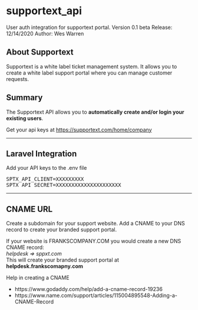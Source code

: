 # supportext_api
User auth integration for supportext portal.
Version 0.1 beta
Release: 12/14/2020
Author: Wes Warren 

<h2>About Supportext</h2>
<P>
Supportext is a white label ticket management system. It allows you to create a white label support portal where you can manage customer requests.
</P>

<h2>Summary</h2>
<P>The Supportext API allows you to <B>automatically create and/or login your existing users</B>.</P>

Get your api keys at 
https://supportext.com/home/company

<HR>
<h2>Laravel Integration</h2>
Add your API keys to the .env file 

<pre>
SPTX_API_CLIENT=XXXXXXXXX
SPTX_API_SECRET=XXXXXXXXXXXXXXXXXXXXX
</pre>

<HR>
<h2>CNAME URL</h2>
<P>Create a subdomain for your support website. Add a CNAME to your DNS record to create your branded support portal.</P>
<P>If your website is FRANKSCOMPANY.COM you would create a new DNS CNAME record:<BR>
  <EM> helpdesk => sppxt.com </EM> <BR>
  This will create your branded support portal at <B>helpdesk.frankscomapny.com</B>
  <P>Help in creating a CNAME</P>
 
 <ul>
  <li> https://www.godaddy.com/help/add-a-cname-record-19236</li>
  <li>https://www.name.com/support/articles/115004895548-Adding-a-CNAME-Record</li>
 </ul>
